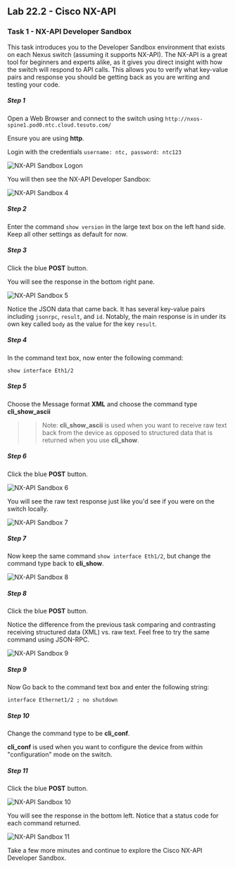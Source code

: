 ## Lab 22.2 - Cisco NX-API

### Task 1 - NX-API Developer Sandbox

This task introduces you to the Developer Sandbox environment that exists on each Nexus switch (assuming it supports NX-API).  The NX-API is a great tool for beginners and experts alike, as it gives you direct insight with how the switch will respond to API calls.  This allows you to verify what key-value pairs and response you should be getting back as you are writing and testing your code.

##### Step 1

Open a Web Browser and connect to the switch using `http://nxos-spine1.pod0.ntc.cloud.tesuto.com/`

Ensure you are using **http**.

Login with the credentials `username: ntc, password: ntc123`

![NX-API Sandbox Logon](images/cisco_sandbox_logon.png)

You will then see the NX-API Developer Sandbox:

![NX-API Sandbox 4](images/cisco_04.png)

##### Step 2

Enter the command `show version` in the large text box on the left hand side. Keep all other settings as default for now.

##### Step 3

Click the blue **POST** button.

You will see the response in the bottom right pane.

![NX-API Sandbox 5](images/cisco_05.png)

Notice the JSON data that came back. It has several key-value pairs including `jsonrpc`, `result`, and `id`.  Notably, the main response is in under its own key called `body` as the value for the key `result`.

##### Step 4

In the command text box, now enter the following command:

`show interface Eth1/2`

##### Step 5

Choose the Message format **XML** and choose the command type **cli_show_ascii**

>> Note: **cli_show_ascii** is used when you want to receive raw text back from the device as opposed to structured data that is returned when you use **cli_show**.

##### Step 6

Click the blue **POST** button.

![NX-API Sandbox 6](images/cisco-show-int.png)

You will see the raw text response just like you'd see if you were on the switch locally.

![NX-API Sandbox 7](images/cisco-show-int-rsp.png)

##### Step 7

Now keep the same command `show interface Eth1/2`, but change the command type back to **cli_show**.

![NX-API Sandbox 8](images/cisco_12.png)

##### Step 8

Click the blue **POST** button.

Notice the difference from the previous task comparing and contrasting receiving structured data (XML) vs. raw text.  Feel free to try the same command using JSON-RPC.

![NX-API Sandbox 9](images/cisco-show-int-rsp2.png)

##### Step 9

Now Go back to the command text box and enter the following string:

```
interface Ethernet1/2 ; no shutdown
```

##### Step 10

Change the command type to be **cli_conf**.

**cli_conf** is used when you want to configure the device from within "configuration" mode on the switch.


##### Step 11

Click the blue **POST** button.

![NX-API Sandbox 10](images/step9_11.png)

You will see the response in the bottom left.  Notice that a status code for each command returned.

![NX-API Sandbox 11](images/cisco_11.png)


Take a few more minutes and continue to explore the Cisco NX-API Developer Sandbox.
